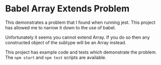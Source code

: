 Babel Array Extends Problem
===========================

This demonstrates a problem that I found when running jest. This project has
allowed me to narrow it down to the use of babel.

Unfortunately it seems you cannot extend Array.
If you do so then any constructed object of the subtype will be an Array instead.

This project has example code and tests which demonstrate the problem.
The `npm start` and `npm test` scripts are available.
